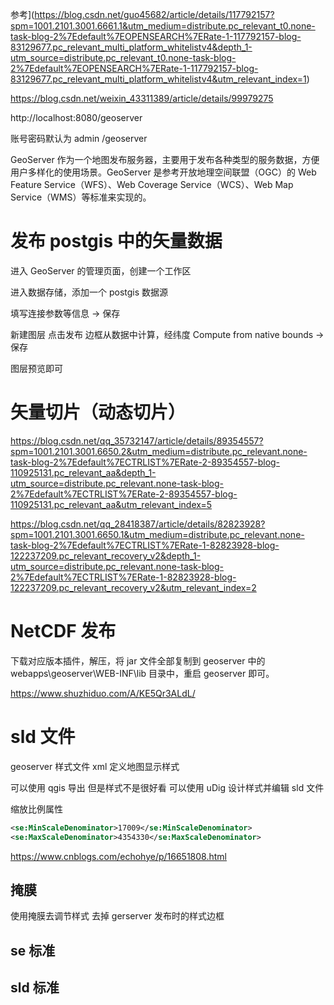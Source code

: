 参考](https://blog.csdn.net/guo45682/article/details/117792157?spm=1001.2101.3001.6661.1&utm_medium=distribute.pc_relevant_t0.none-task-blog-2%7Edefault%7EOPENSEARCH%7ERate-1-117792157-blog-83129677.pc_relevant_multi_platform_whitelistv4&depth_1-utm_source=distribute.pc_relevant_t0.none-task-blog-2%7Edefault%7EOPENSEARCH%7ERate-1-117792157-blog-83129677.pc_relevant_multi_platform_whitelistv4&utm_relevant_index=1)

https://blog.csdn.net/weixin_43311389/article/details/99979275

http://localhost:8080/geoserver

账号密码默认为 admin /geoserver

GeoServer 作为一个地图发布服务器，主要用于发布各种类型的服务数据，方便用户多样化的使用场景。GeoServer 是参考开放地理空间联盟（OGC）的 Web Feature Service（WFS）、Web Coverage Service（WCS）、Web Map Service（WMS）等标准来实现的。

# 发布 postgis 中的矢量数据

进入 GeoServer 的管理页面，创建一个工作区

进入数据存储，添加一个 postgis 数据源

填写连接参数等信息 -> 保存

新建图层 点击发布
边框从数据中计算，经纬度 Compute from native bounds -> 保存

图层预览即可

# 矢量切片（动态切片）

https://blog.csdn.net/qq_35732147/article/details/89354557?spm=1001.2101.3001.6650.2&utm_medium=distribute.pc_relevant.none-task-blog-2%7Edefault%7ECTRLIST%7ERate-2-89354557-blog-110925131.pc_relevant_aa&depth_1-utm_source=distribute.pc_relevant.none-task-blog-2%7Edefault%7ECTRLIST%7ERate-2-89354557-blog-110925131.pc_relevant_aa&utm_relevant_index=5

https://blog.csdn.net/qq_28418387/article/details/82823928?spm=1001.2101.3001.6650.1&utm_medium=distribute.pc_relevant.none-task-blog-2%7Edefault%7ECTRLIST%7ERate-1-82823928-blog-122237209.pc_relevant_recovery_v2&depth_1-utm_source=distribute.pc_relevant.none-task-blog-2%7Edefault%7ECTRLIST%7ERate-1-82823928-blog-122237209.pc_relevant_recovery_v2&utm_relevant_index=2

# NetCDF 发布

下载对应版本插件，解压，将 jar 文件全部复制到 geoserver 中的 webapps\geoserver\WEB-INF\lib 目录中，重启 geoserver 即可。

https://www.shuzhiduo.com/A/KE5Qr3ALdL/

# sld 文件

geoserver 样式文件 xml 定义地图显示样式

可以使用 qgis 导出 但是样式不是很好看 可以使用 uDig 设计样式并编辑 sld 文件

缩放比例属性

```xml
<se:MinScaleDenominator>17009</se:MinScaleDenominator>
<se:MaxScaleDenominator>4354330</se:MaxScaleDenominator>
```

https://www.cnblogs.com/echohye/p/16651808.html

## 掩膜

使用掩膜去调节样式 去掉 gerserver 发布时的样式边框

## se 标准

## sld 标准
